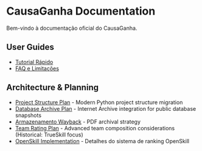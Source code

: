 # CausaGanha Documentation

Bem-vindo à documentação oficial do CausaGanha.

## User Guides
- [Tutorial Rápido](quickstart.md)
- [FAQ e Limitações](faq.md)

## Architecture & Planning
- [Project Structure Plan](project-structure-plan.md) - Modern Python project structure migration
- [Database Archive Plan](database-archive-plan.md) - Internet Archive integration for public database snapshots
- [Armazenamento Wayback](wayback-archive-plan.md) - PDF archival strategy
- [Team Rating Plan](TEAM_RATING_PLAN.md) - Advanced team composition considerations (Historical: TrueSkill focus)
- [OpenSkill Implementation](openskill.md) - Detalhes do sistema de ranking OpenSkill
